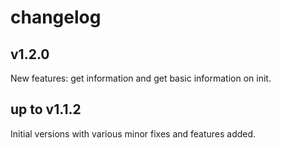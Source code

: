 # changelog

## v1.2.0

New features: get information and get basic information on init.

## up to v1.1.2

Initial versions with various minor fixes and features added.


